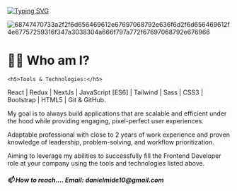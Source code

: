  [![Typing SVG](https://readme-typing-svg.demolab.com?font=Poppins&duration=8000&pause=2000&color=FFD700&center=true&vCenter=true&width=435&lines=Hi+I+Am+Danny_Flash+Nice+To+Meet+You;Welcome+to+My+Speed+Force+hehe)](https://git.io/typing-svg)
  
  ![68747470733a2f2f6d656469612e67697068792e636f6d2f6d656469612f4e67757259316f347a3038304a666f797a772f67697068792e676966](https://user-images.githubusercontent.com/84744061/213994252-3b4473ca-8fdf-4f8d-b866-83791bc68f62.gif)
  
  <h1>👨‍💻 Who am I?</h1>
  
 
	
	<h5>Tools & Technologies:</h5>
React | Redux | NextJs | JavaScript [ES6] | Tailwind | Sass | CSS3 | Bootstrap | HTML5 | Git & GitHub.

My goal is to always build applications that are scalable and efficient under the hood while providing engaging, pixel-perfect user experiences.

Adaptable professional with close to 2 years of work experience and proven
knowledge of leadership, problem-solving, and workflow prioritization.

Aiming to leverage my abilities to successfully fill the Frontend Developer
role at your company using the tools and technologies listed above. 


<h5>📫 How to reach.... Email: danielmide10@gmail.com</h5>




